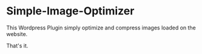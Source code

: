 # Simple-Image-Optimizer

This Wordpress Plugin simply optimize and compress images loaded on the website.

That's it.
